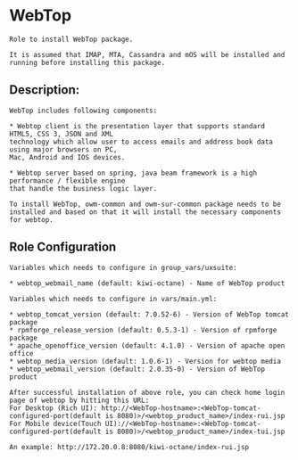 # WebTop

	Role to install WebTop package.

	It is assumed that IMAP, MTA, Cassandra and mOS will be installed and running before installing this package.

## Description:

	WebTop includes following components:

	* Webtop client is the presentation layer that supports standard HTML5, CSS 3, JSON and XML
	technology which allow user to access emails and address book data using major browsers on PC,
	Mac, Android and IOS devices.

	* Webtop server based on spring, java beam framework is a high performance / flexible engine
	that handle the business logic layer.

	To install WebTop, owm-common and owm-sur-common package needs to be installed and based on that it will install the necessary components for webtop.

	
## Role Configuration

	Variables which needs to configure in group_vars/uxsuite:
	
	* webtop_webmail_name (default: kiwi-octane) - Name of WebTop product
	
	Variables which needs to configure in vars/main.yml:

	* webtop_tomcat_version (default: 7.0.52-6) - Version of WebTop tomcat package
	* rpmforge_release_version (default: 0.5.3-1) - Version of rpmforge package
	* apache_openoffice_version (default: 4.1.0) - Version of apache open office
	* webtop_media_version (default: 1.0.6-1) - Version for webtop media
	* webtop_webmail_version (default: 2.0.35-0) - Version of WebTop product

	After successful installation of above role, you can check home login page of webtop by hitting this URL:
	For Desktop (Rich UI): http://<WebTop-hostname>:<WebTop-tomcat-configured-port(default is 8080)>/<webtop_product_name>/index-rui.jsp
	For Mobile device(Touch UI)://<WebTop-hostname>:<WebTop-tomcat-configured-port(default is 8080)>/<webtop_product_name>/index-tui.jsp
	
	An example: http://172.20.0.8:8080/kiwi-octane/index-rui.jsp

